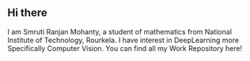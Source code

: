 ## Hi there 
I am Smruti Ranjan Mohanty, a student of mathematics from National Institute of Technology, Rourkela. I have interest in DeepLearning more Specifically Computer Vision.
You can find all my Work Repository here! 

